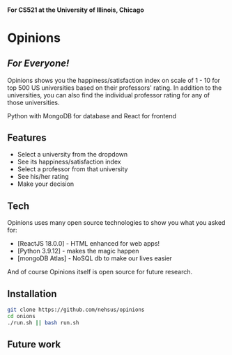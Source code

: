 #### For CS521 at the University of Illinois, Chicago

# Opinions
## _For Everyone!_

Opinions shows you the happiness/satisfaction index on scale of 1 - 10 for top 500 US universities based on their professors' rating. 
In addition to the universities, you can also find the individual professor rating for any of those universities.

Python with MongoDB for database and React for frontend

## Features
- Select a university from the dropdown
- See its happiness/satisfaction index
- Select a professor from that university
- See his/her rating
- Make your decision

## Tech

Opinions uses many open source technologies to show you what you asked for:

- [ReactJS 18.0.0] - HTML enhanced for web apps!
- [Python 3.9.12] - makes the magic happen
- [mongoDB Atlas] - NoSQL db to make our lives easier

And of course Opinions itself is open source for future research.

## Installation

```sh
git clone https://github.com/nehsus/opinions
cd onions
./run.sh || bash run.sh
```

## Future work

